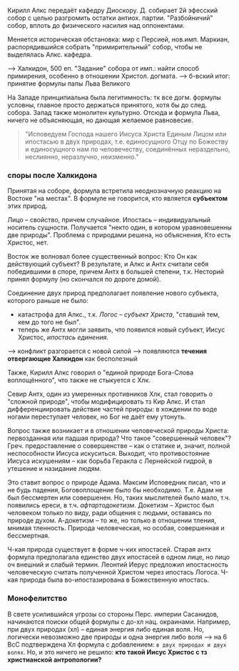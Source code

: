 Кирилл Алкс передаёт кафедру Диоскору.
Д. собирает 2й эфесский собор с целью разгромить остатки антиох. партии.
"Разбойничий" собор, вплоть до физического насилия над оппонентами.

Меняется историческая обстановка: мир с Персией, нов.имп. Маркиан, распорядившийся собрать "примирительный" собор, чтобы не выделялась Алкс. кафедра.

--> Халкидон, 500 еп.
"Задание" собора от имп.: найти способ примирения, особенно в отношении Христол. догмата.
--> б-вский итог: принятие формулы папы Льва Великого

На Западе принципиальна была легитимность: тк все догм. формулы условны, главное просто держаться принятого, хотя бы до след. собора.
Запад также монолитен культурно.
Отсюда и формула Льва, ничего не объясняющая, но дающая желаемое равновесие.

> "Исповедуем Господа нашего Иисуса Христа Единым Лицом или ипостасью в двух природах, т.е. единосущного Отцу по Божеству и единосущного нам по человечеству, соединённых нераздельно, неслиянно, неразлучно, неизменно."

### споры после Халкидона

Принятая на соборе, формула встретила неоднозначную реакцию на Востоке "на местах".
В формуле не говорится, кто является **субъектом** этих природ.

Лицо – свойство, причем случайное.
Ипостась – индивидуальный носитель сущности.
Получается "некто один, в котором уравновешенны две природы".
Проблема с природами решена, но объяснения, Кто есть Христос, нет.

Восток же волновал более существенный вопрос: Кто Он как действующий субъект?
В результате, и Алкс и Антх считали себя победившими в споре, причем Антх в большей степени, т.к. Несторий принял формулу (но скончался по дороге домой).

Соединение двух природ предполагает появление нового субъекта, которого раньше не было: 
* катастрофа для Алкс., т.к. _Логос – субъект Христа_, "ставший тем, кем до того не был".
* теперь же Антх могли заявить, что появился новый субъект, Иисус Христос, _ипостась единения_.

--> конфликт разгорается с новой силой
--> появляются **течения отвергающие Халкидон** как бесполезный

Также, Кирилл Алкс говорил о "единой природе Бога-Слова воплощённого", что также не стыкуется с Хлк.

Севир Антх, один из умеренных противников Хлк, стал говорить о "сложной природе", чтобы модифицировать тз Кир Алкс.
И стал дифференциировать действие частей природы: в хождении по воде ногами переступает человек, но Бог не даёт ему утонуть.

Вопрос также возникает и в отношении человеческой природы Христа: первозданная или падшая природа?
Что такое "совершенный человек"?
Греч. предоставление о совершенстве – как о статике и, значит, полной неспособности Иисуса искуситься.
Выходит, что противостояние Иисуса искушениям – как борьба Геракла с Лернейской гидрой, в утешение и назидание людям.

Это ставит вопрос о природе Адама.
Максим Исповедник писал, что и не будь падения, Боговоплощение было бы необходимо.
Т.е. Адам не был бессмертен или совершенен.
Но, таких мыслителей было мало, т.ч. появились ереси, в т.ч. _афтартодокетизм_.
Докетизм – Христос был человеком только по виду, ради общения с людьми, оставаясь по природе духом.
А-докетизм – то же, но только в отношении тления, мнимая тленность. Природа человеческая, но особая, совершенная и бессмертная.


Ч-кая природа существует в форме ч-ких ипостасей.
Старая антх формула предполагала единство двух ипостасей в одном лице, но лицо оч внешний и слабый термин.
Леонтий Иерус предложил ипостасность человеческую считать полученной Христом через ипостась Логоса.
Ч-кая природа была во-ипостазирована в Божественную ипостась.

### Монофелитство

В свете усилившийся угрозы со стороны Перс. империи Сасанидов, начинаются поиски общей формулы с до-хл нац. окраинами.
Например, при двух природах (хл) – единая энергия либо единая воля.
Но, логически невозможно две природы и одна энергия либо воля --> на 6 ВсС подтверждена Хл формула с добавлением: `в двух природах и двух волях`.
Но, и это ничего не решило: **кто такой Иисус Христос с тз христианской антропологии?**


